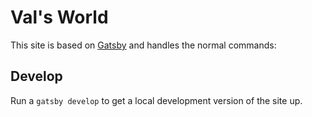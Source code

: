 # Val's World

This site is based on [Gatsby](https://www.gatsbyjs.org/) and handles the normal commands:

## Develop

Run a `gatsby develop` to get a local development version of the site up.
